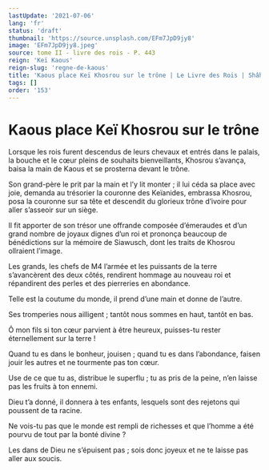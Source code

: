 ```yaml
---
lastUpdate: '2021-07-06'
lang: 'fr'
status: 'draft'
thumbnail: 'https://source.unsplash.com/EFm7JpD9jy8'
image: 'EFm7JpD9jy8.jpeg'
source: tome II - livre des rois - P. 443
reign: 'Keï Kaous'
reign-slug: 'regne-de-kaous'
title: 'Kaous place Keï Khosrou sur le trône | Le Livre des Rois | Shâhnâmeh'
tags: []
order: '153'
---
```


<!-- LTeX: language=fr -->

# Kaous place Keï Khosrou sur le trône

Lorsque les rois furent descendus de leurs chevaux et entrés dans le palais, la bouche et le cœur pleins de souhaits bienveillants, Khosrou s’avança, baisa la main de Kaous et se prosterna devant le trône.

Son grand-père le prit par la main et l’y lit monter ; il lui céda sa place avec joie, demanda au trésorier la couronne des Keïanides, embrassa Khosrou, posa la couronne sur sa tête et descendit du glorieux trône d’ivoire pour aller s’asseoir sur un siège.

Il fit apporter de son trésor une offrande composée d’émeraudes et d’un grand nombre de joyaux dignes d’un roi et prononça beaucoup de bénédictions sur la mémoire de Siawusch, dont les traits de Khosrou ollraient l’image.

Les grands, les chefs de M4 l’armée et les puissants de la terre s’avancèrent des deux côtés, rendirent hommage au nouveau roi et répandirent des perles et des pierreries en abondance.

Telle est la coutume du monde, il prend d’une main et donne de l’autre.

Ses tromperies nous ailligent ; tantôt nous sommes en haut, tantôt en bas.

Ô mon fils si ton cœur parvient à être heureux, puisses-tu rester éternellement sur la terre !

Quand tu es dans le bonheur, jouisen ; quand tu es dans l’abondance, faisen jouir les autres et ne tourmente pas ton cœur.

Use de ce que tu as, distribue le superflu ; tu as pris de la peine, n’en laisse pas les fruits à ton ennemi.

Dieu t’a donné, il donnera à tes enfants, lesquels sont des rejetons qui poussent de ta racine.

Ne vois-tu pas que le monde est rempli de richesses et que l’homme a été pourvu de tout par la bonté divine ?

Les dans de Dieu ne s’épuisent pas ; sois donc joyeux et ne te laisse pas aller aux soucis.
